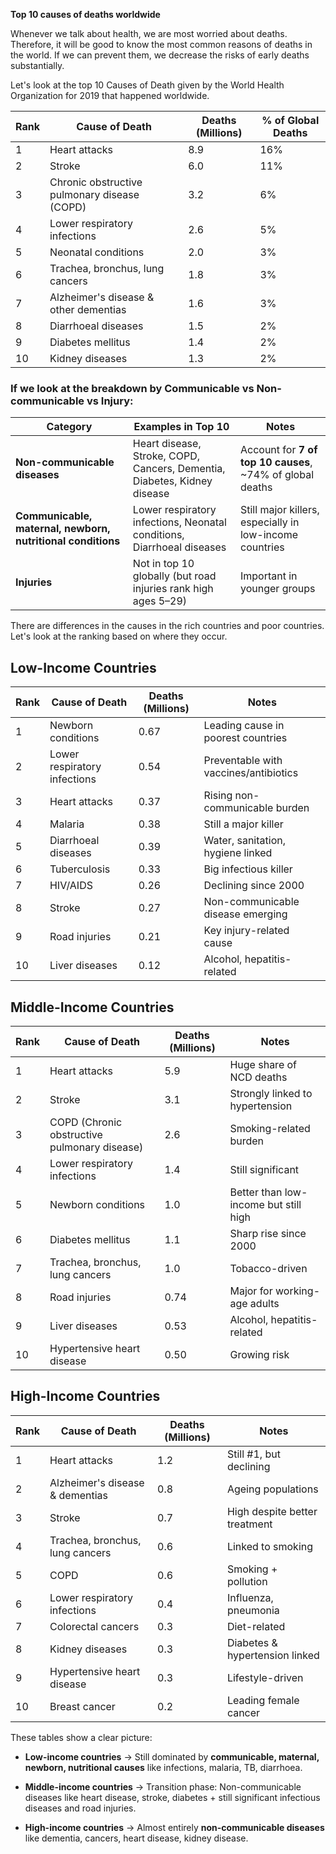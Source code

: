 **Top 10 causes of deaths worldwide**

Whenever we talk about health, we are most worried about deaths.
Therefore, it will be good to know the most common reasons of deaths in
the world. If we can prevent them, we decrease the risks of early deaths
substantially.

Let's look at the top 10 Causes of Death given by the World Health
Organization for 2019 that happened worldwide.


| **Rank** | **Cause of Death**                  | **Deaths (Millions)** | **% of Global Deaths** |
|----------|--------------------------------------|-----------------------|-------------------------|
| 1        | Heart attacks                        | 8.9                   | 16%                     |
| 2        | Stroke                               | 6.0                   | 11%                     |
| 3        | Chronic obstructive pulmonary disease (COPD) | 3.2          | 6%                      |
| 4        | Lower respiratory infections         | 2.6                   | 5%                      |
| 5        | Neonatal conditions                  | 2.0                   | 3%                      |
| 6        | Trachea, bronchus, lung cancers      | 1.8                   | 3%                      |
| 7        | Alzheimer's disease & other dementias | 1.6                  | 3%                      |
| 8        | Diarrhoeal diseases                  | 1.5                   | 2%                      |
| 9        | Diabetes mellitus                    | 1.4                   | 2%                      |
| 10       | Kidney diseases                      | 1.3                   | 2%                      |


### If we look at the breakdown by Communicable vs Non-communicable vs Injury:


| **Category**                                | **Examples in Top 10**                                   | **Notes**                                         |
|---------------------------------------------|----------------------------------------------------------|--------------------------------------------------|
| **Non-communicable diseases**               | Heart disease, Stroke, COPD, Cancers, Dementia, Diabetes, Kidney disease | Account for **7 of top 10 causes**, ~74% of global deaths |
| **Communicable, maternal, newborn, nutritional conditions** | Lower respiratory infections, Neonatal conditions, Diarrhoeal diseases | Still major killers, especially in low-income countries |
| **Injuries**                                | Not in top 10 globally (but road injuries rank high ages 5–29) | Important in younger groups |


There are differences in the causes in the rich countries and poor
countries. Let's look at the ranking based on where they occur.

## **Low-Income Countries**

| **Rank** | **Cause of Death**       | **Deaths (Millions)** | **Notes**                                      |
|----------|---------------------------|-----------------------|------------------------------------------------|
| 1        | Newborn conditions        | 0.67                  | Leading cause in poorest countries             |
| 2        | Lower respiratory infections | 0.54               | Preventable with vaccines/antibiotics          |
| 3        | Heart attacks             | 0.37                  | Rising non-communicable burden                 |
| 4        | Malaria                   | 0.38                  | Still a major killer                           |
| 5        | Diarrhoeal diseases       | 0.39                  | Water, sanitation, hygiene linked              |
| 6        | Tuberculosis              | 0.33                  | Big infectious killer                          |
| 7        | HIV/AIDS                  | 0.26                  | Declining since 2000                           |
| 8        | Stroke                    | 0.27                  | Non-communicable disease emerging              |
| 9        | Road injuries             | 0.21                  | Key injury-related cause                       |
| 10       | Liver diseases            | 0.12                  | Alcohol, hepatitis-related                     |

## 

## **Middle-Income Countries**

| **Rank** | **Cause of Death**           | **Deaths (Millions)** | **Notes**                         |
|----------|-------------------------------|-----------------------|-----------------------------------|
| 1        | Heart attacks                 | 5.9                   | Huge share of NCD deaths           |
| 2        | Stroke                        | 3.1                   | Strongly linked to hypertension    |
| 3        | COPD (Chronic obstructive pulmonary disease) | 2.6     | Smoking-related burden             |
| 4        | Lower respiratory infections  | 1.4                   | Still significant                  |
| 5        | Newborn conditions            | 1.0                   | Better than low-income but still high |
| 6        | Diabetes mellitus             | 1.1                   | Sharp rise since 2000              |
| 7        | Trachea, bronchus, lung cancers | 1.0                  | Tobacco-driven                     |
| 8        | Road injuries                 | 0.74                  | Major for working-age adults       |
| 9        | Liver diseases                | 0.53                  | Alcohol, hepatitis-related         |
| 10       | Hypertensive heart disease    | 0.50                  | Growing risk                       |


## **High-Income Countries**

| **Rank** | **Cause of Death**           | **Deaths (Millions)** | **Notes**                         |
|----------|-------------------------------|-----------------------|-----------------------------------|
| 1        | Heart attacks                 | 1.2                   | Still #1, but declining           |
| 2        | Alzheimer's disease & dementias | 0.8                  | Ageing populations                |
| 3        | Stroke                        | 0.7                   | High despite better treatment     |
| 4        | Trachea, bronchus, lung cancers | 0.6                  | Linked to smoking                 |
| 5        | COPD                          | 0.6                   | Smoking + pollution               |
| 6        | Lower respiratory infections  | 0.4                   | Influenza, pneumonia              |
| 7        | Colorectal cancers            | 0.3                   | Diet-related                      |
| 8        | Kidney diseases               | 0.3                   | Diabetes & hypertension linked    |
| 9        | Hypertensive heart disease    | 0.3                   | Lifestyle-driven                  |
| 10       | Breast cancer                 | 0.2                   | Leading female cancer             |


These tables show a clear picture:

- **Low-income countries** → Still dominated by **communicable,
  maternal, newborn, nutritional causes** like infections, malaria, TB,
  diarrhoea.

- **Middle-income countries** → Transition phase: Non-communicable
  diseases like heart disease, stroke, diabetes + still significant
  infectious diseases and road injuries.

- **High-income countries** → Almost entirely **non-communicable
  diseases** like dementia, cancers, heart disease, kidney disease.
